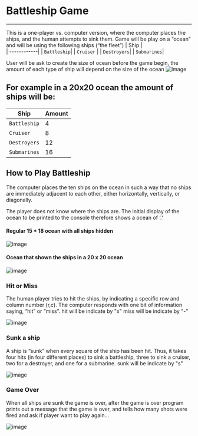 # Battleship Game
-----------------
This is a one-player vs. computer version, where the computer places the ships, and the human attempts to sink them.
Game will be play on a “ocean” and will be using the following ships (“the fleet”)
| Ship        |         
| ------------| 
| `Battleship`| 
| `Cruiser`   | 
| `Destroyers`| 
| `Submarines`| 

User will be ask to create the size of ocean before the game begin, the amount of each type of ship will depend on the size of the ocean
![image](https://user-images.githubusercontent.com/77389522/173009628-aa79476a-1a29-4fdc-94a5-31a48e40df45.png)


## For example in a 20x20 ocean the amount of ships will be:
| Ship        | Amount |         
| ------------| -------|
| `Battleship`| 4      | 
| `Cruiser`   | 8      |
| `Destroyers`| 12     |
| `Submarines`| 16     |

## How to Play Battleship
The computer places the ten ships on the ocean in such a way that no ships are immediately adjacent to each other, either horizontally, vertically, or diagonally. 

The player does not know where the ships are. The initial display of the ocean to be printed to the console therefore shows a ocean of ‘.‘ 
#### Regular 15 * 18 ocean with all ships hidden
![image](https://user-images.githubusercontent.com/77389522/173008444-c16cd29e-7fa1-46cf-b646-89398248b85b.png)

#### Ocean that shown the ships in a 20 x 20 ocean 
![image](https://user-images.githubusercontent.com/77389522/173008158-5b502343-0772-455f-9ff7-e56f72f948ad.png)

### Hit or Miss
The human player tries to hit the ships, by indicating a specific row and column number (r,c). The computer responds with one bit of information saying, “hit” or “miss”.
hit will be indicate by "x"
miss will be indicate by "-"

![image](https://user-images.githubusercontent.com/77389522/172989558-a61f6a4c-b5c9-4652-a920-1233871b2dd3.png)

### Sunk a ship
A ship is “sunk” when every square of the ship has been hit. Thus, it takes four hits (in four different places) to sink a battleship, three to sink a cruiser, two for a destroyer, and one for a submarine.
sunk will be indicate by "s"

![image](https://user-images.githubusercontent.com/77389522/172990215-bc48d69c-59d4-471f-9ddf-e327864c3d5c.png)

### Game Over
When all ships are sunk the game is over, after the game is over program prints out a message that the game is over, and tells how many shots were fired and ask if player want to play again...

![image](https://user-images.githubusercontent.com/77389522/172990329-284c2eac-77da-4794-a38a-c16fca27e15e.png)
